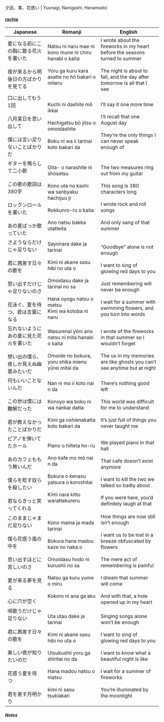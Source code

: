夕凪、某、花惑い | Yuunagi, Nanigashi, Hanamadoi
#### [rachie](https://docs.google.com/document/d/1oTZmQU1CqN5M5_JJMv46J7dZn8qqS7xdGz-jADwnApI/)

| Japanese                                                                         | Romanji                                                                                                                                                                  | English                                                                                                                                                                                                                                   |
| -------------------------------------------------------------------------------- | ------------------------------------------------------------------------------------------------------------------------------------------------------------------------ | ----------------------------------------------------------------------------------------------------------------------------------------------------------------------------------------------------------------------------------------- |
| 夏になる前にこの胸に散る花火を書いた<br><br>夜が来るから明後日の方ばかりを見てる                                     | Natsu ni naru mae ni kono mune ni chiru hanabi o kaita<br><br>Yoru ga kuru kara asatte no hō bakari o miteru                                                             | I wrote about the fireworks in my heart before the seasons turned to summer<br><br>The night is about to fall, and the day after tomorrow is all that I see                                                                               |
| 口に出してもう1回<br><br>八月某日を思い出して<br><br>僕には言い足りないことばかりだ                               | Kuchi ni dashite mō ikkai<br><br>Hachigatsu bō jitsu o omoidashite<br><br>Boku ni wa ii tarinai koto bakari da                                                           | I’ll say it one more time<br><br>I’ll recall that one August day<br><br>They’re the only things I can never speak enough of                                                                                                               |
| ギターを鳴らして二小節  <br><br>この歌の歌詞は380字<br><br>ロックンロールを書いた    <br><br>あの夏ばっか歌っていた       | Gita- o narashite ni shōsetsu<br><br>Kono uta no kashi wa sanbyaku hachijuu ji<br><br>Rokkunro-ru o kaita<br><br>Ano natsu bakka utatteita                               | The two measures ring out from my guitar<br><br>This song is 380 characters long<br><br>I wrote rock and roll songs<br><br>And only sang of that summer                                                                                   |
| さようならだけじゃ足りない<br><br>君に茜差す日々の歌を<br><br>思い出すだけじゃ足りないのさ<br><br>花泳ぐ、夏を待つ、君は言葉になる    | Sayonara dake ja tarinai<br><br>Kimi ni akane sasu hibi no uta o<br><br>Omoidasu dake ja tarinai no sa<br><br>Hana oyogu natsu o matsu<br>Kimi wa kotoba ni naru         | “Goodbye” alone is not enough<br><br>I want to sing of glowing red days to you<br><br>Just remembering will never be enough<br><br>I wait for a summer with swimming flowers, and you turn into words                                     |
| 忘れないようにあの夏に見た花火を書いた<br><br>想い出の僕ら、夜しか見えぬ幽霊みたいだ                                   | Wasurenai yōni ano natsu ni mita hanabi o kaita<br><br>Omoide no bokura, yoru shika mienu yūrei mitai da                                                                 | I wrote of the fireworks in that summer so I wouldn’t forget<br><br>The us in my memories are like ghosts you can’t see anytime but at night                                                                                              |
| 何もいいことないんだ<br><br>この世は僕には難解だった<br><br>君が教えなかったことばかりだ                             | Nan ni mo ii koto nai n da<br><br>Konoyo wa boku ni wa nankai datta<br><br>Kimi ga oshienakatta koto bakari da                                                           | There’s nothing good left<br><br>This world was difficult for me to understand<br><br>It’s just full of things you never taught me                                                                                                        |
| ピアノを弾いてたホール<br><br>あのカフェももう無いんだ<br><br>僕らを貶す奴らを殺したい<br><br>君ならきっと笑ってくれる          | Piano o hiiteta ho-ru<br><br>Ano kafe mo mō nai n da<br><br>Bokura o kenasu yatsura o koroshitai<br><br>Kimi nara kitto warattekureru                                    | We played piano in that hall<br><br>That cafe doesn’t exist anymore<br><br>I want to kill the two we talked so badly about<br><br>If you were here, you’d definitely laugh at that                                                        |
| このままじゃまだ足りない<br><br>僕ら花惑う風の中を<br><br>思い出すほどに苦しいのさ<br><br>夏が来る夢を見る<br><br>心に穴が空く  | Kono mama ja mada tarinai<br><br>Bokura hana madou kaze no naka o<br><br>Omoidasu hodo ni kurushii no sa<br><br>Natsu ga kuru yume o miru<br><br>Kokoro ni ana ga aku    | How things are now still isn’t enough<br><br>I want us to be lost in a breeze obfuscated by flowers<br><br>The mere act of remembering is painful<br><br>I dream that summer will come<br><br>And with that, a hole opened up in my heart |
| 唄歌うだけじゃ足りない<br><br>君に茜差す日々の歌を<br><br>美しい夜が知りたいのだ<br><br>花惑う夏を待つ <br><br>君を差す月明かり | Uta utau dake ja tarinai<br><br>Kimi ni akane sasu hibi no uta o<br><br>Utsukushii yoru ga shiritai no da<br><br>Hana madou natsu o matsu<br><br>kimi ni sasu tsukiakari | Singing songs alone won’t be enough <br><br>I want to sing of glowing red days to you<br><br>I want to know what a beautiful night is like<br><br>I wait for a summer of fireworks<br><br>You’re illuminated by the moonlight             |
##### Notes
>
